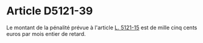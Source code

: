 # Article D5121-39

Le montant de la pénalité prévue à l'article [L. 5121-15][1] est de mille cinq cents euros par mois entier de retard.

 [1]: /affichCodeArticle.do?cidTexte=LEGITEXT000006072050&idArticle=LEGIARTI000027124553&dateTexte=&categorieLien=cid